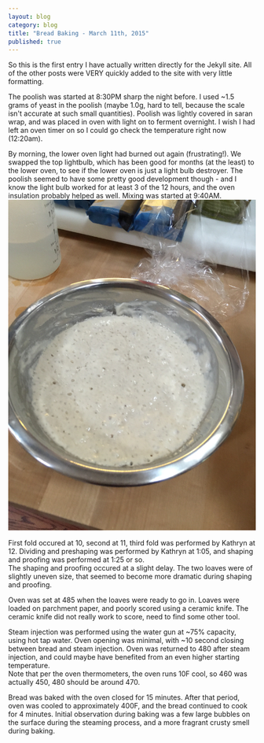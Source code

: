 ```yaml
---
layout: blog
category: blog
title: "Bread Baking - March 11th, 2015"
published: true
---
```


So this is the first entry I have actually written directly for the Jekyll site. All of the other posts were VERY quickly added to the site with very little formatting.

The poolish was started at 8:30PM sharp the night before. I used ~1.5 grams of yeast in the poolish (maybe 1.0g, hard to tell, because the scale isn't accurate at such small quantities). Poolish was lightly covered in saran wrap, and was placed in oven with light on to ferment overnight. I wish I had left an oven timer on so I could go check the temperature right now (12:20am).

By morning, the lower oven light had burned out again (frustrating!). We swapped the top lightbulb, which has been good for months (at the least) to the lower oven, to see if the lower oven is just a light bulb destroyer. The poolish seemed to have some pretty good development though - and I know the light bulb worked for at least 3 of the 12 hours, and the oven insulation probably helped as well. Mixing was started at 9:40AM.
![The poolish development!](/media/images/breads/3-11-2015/IMG_0125.jpg)

First fold occured at 10, second at 11, third fold was performed by Kathryn at 12. Dividing and preshaping was performed by Kathryn at 1:05, and shaping and proofing was performed at 1:25 or so.  
The shaping and proofing occured at a slight delay. The two loaves were of slightly uneven size, that seemed to become more dramatic during shaping and proofing.

Oven was set at 485 when the loaves were ready to go in. Loaves were loaded on parchment paper, and poorly scored using a ceramic knife. The ceramic knife did not really work to score, need to find some other tool.

Steam injection was performed using the water gun at ~75% capacity, using hot tap water. Oven opening was minimal, with ~10 second closing between bread and steam injection. Oven was returned to 480 after steam injection, and could maybe have benefited from an even higher starting temperature.  
Note that per the oven thermometers, the oven runs 10F cool, so 460 was actually 450, 480 should be around 470.

Bread was baked with the oven closed for 15 minutes. After that period, oven was cooled to approximately 400F, and the bread continued to cook for 4 minutes. Initial observation during baking was a few large bubbles on the surface during the steaming process, and a more fragrant crusty smell during baking.


